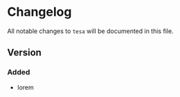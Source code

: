 # Changelog

All notable changes to `tesa` will be documented in this file.

## Version

### Added
- lorem
